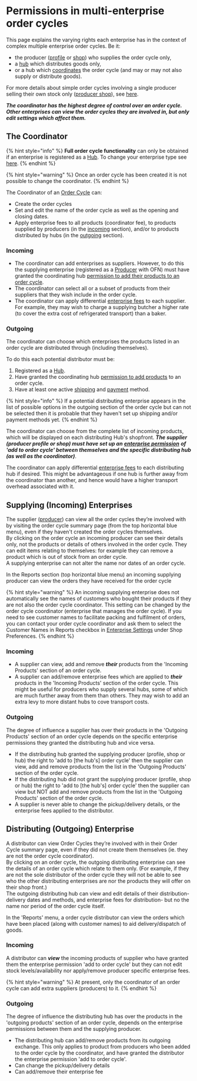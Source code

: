# Permissions in multi-enterprise order cycles

This page explains the varying rights each enterprise has in the context of complex multiple enterprise order cycles.  Be it:

* the producer ([profile](../../../your-quick-start-on-ofn-given-who-you-are.md#profile) or [shop](../../../your-quick-start-on-ofn-given-who-you-are.md#shop)) who supplies the order cycle only,
* a [hub](../../../your-quick-start-on-ofn-given-who-you-are.md#hub) which distributes goods only,
* or a hub which [coordinates](permissions-in-multi-enterprise-order-cycles.md#the-coordinator) the order cycle (and may or may not also supply or distribute goods).

For more details about simple order cycles involving a single producer selling their own stock only ([producer shop](../../../your-quick-start-on-ofn-given-who-you-are.md#shop)), see [here](order-cycles-for-producers.md).

_**The coordinator has the highest degree of control over an order cycle. Other enterprises can view the order cycles they are involved in, but only edit settings which affect them.**_

## The Coordinator

{% hint style="info" %}
**Full order cycle functionality** can only be obtained if an enterprise is registered as a [Hub](../../../your-quick-start-on-ofn-given-who-you-are.md#hub).  To change your enterprise type see [here](../../enterprise-profile/package-types.md#changing-your-profile-type).
{% endhint %}

{% hint style="warning" %}
Once an order cycle has been created it is not possible to change the coordinator.
{% endhint %}

The Coordinator of an [Order Cycle](order-cycles-for-hubs.md) can:

* Create the order cycles
* Set and edit the name of the order cycle as well as the opening and closing dates.
* Apply enterprise fees to all products (coordinator fee), to products supplied by producers (in the [incoming](permissions-in-multi-enterprise-order-cycles.md#incoming) section), and/or to products distributed by hubs (in the [outgoing](permissions-in-multi-enterprise-order-cycles.md#outgoing) section).

### **Incoming**

* The coordinator can add enterprises as suppliers. However, to do this the supplying enterprise (registered as a [Producer](../../enterprise-profile/package-types.md#for-producers) with OFN) must have granted the coordinating hub [permission to add their products to an order cycle](../../enterprise-profile/enterprise-to-enterprise-permissions-e2es.md#granting-and-managing-permissions).
* The coordinator can select all or a subset of products from their suppliers that they wish include in the order cycle.
*   The coordinator can apply differential [enterprise fees](../enterprise-fees.md) to each supplier. For example, they may wish to charge a supplying butcher a higher rate (to cover the extra cost of refrigerated transport) than a baker.



### **Outgoing**

The coordinator can choose which enterprises the products listed in an order cycle are distributed through (including themselves).

To do this each potential distributor must be:

1. Registered as a [Hub](../../../your-quick-start-on-ofn-given-who-you-are.md#hub).
2. Have granted the coordinating hub [permission to add products](../../enterprise-profile/enterprise-to-enterprise-permissions-e2es.md#granting-and-managing-permissions) to an order cycle.
3. Have at least one active [shipping](../shipping-methods.md) and [payment](../payment-methods.md) method.&#x20;

{% hint style="info" %}
If a potential distributing enterprise appears in the list of possible options in the outgoing section of the order cycle but can not be selected then it is probable that they haven't set up shipping and/or payment methods yet.
{% endhint %}

The coordinator can choose from the complete list of incoming products, which will be displayed on each distributing Hub's shopfront. _**The supplier (producer profile or shop) must have set up an**_ [_**enterprise permission**_](../../enterprise-profile/enterprise-to-enterprise-permissions-e2es.md) _**of 'add to order cycle' between themselves and the specific distributing hub (as well as the coordinator)**_.

The coordinator can apply differential [enterprise fees](../enterprise-fees.md) to each distributing hub if desired. This might be advantageous if one hub is further away from the coordinator than another, and hence would have a higher transport overhead associated with it.

## Supplying (Incoming) Enterprises

The supplier ([producer](../../enterprise-profile/package-types.md#for-producers)) can view all the order cycles they’re involved with by visiting the order cycle summary page (from the top horizontal blue menu), even if they haven't created the order cycles themselves. \
By clicking on the order cycle an incoming producer can see their details only, not the products or details of others involved in the order cycle.  They can edit items relating to themselves: for example they can remove a product which is out of stock from an order cycle.\
A supplying enterprise can not alter the name nor dates of an order cycle.

In the Reports section (top horizontal blue menu) an incoming supplying producer can view the orders they have received for the order cycle

{% hint style="warning" %}
An incoming supplying enterprise does not automatically see the names of customers who bought their products if they are not also the order cycle coordinator. This setting can be changed by the order cycle coordinator (enterprise that manages the order cycle). If you need to see customer names to facilitate packing and fulfilment of orders, you can contact your order cycle coordinator and ask them to select the Customer Names in Reports checkbox in [Enterprise Settings](../../enterprise-profile/enterprise-settings.md) under Shop Preferences.
{% endhint %}

### **Incoming**

* A supplier can view, add and remove _**their**_ products from the 'Incoming Products' section of an order cycle.
* A supplier can add/remove enterprise fees which are applied to _**their**_ products in the 'Incoming Products' section of the order cycle.  This might be useful for producers who supply several hubs, some of which are much further away from them than others. They may wish to add an extra levy to more distant hubs to cove transport costs.

### **Outgoing**

The degree of influence a supplier has over their products in the 'Outgoing Products' section of an order cycle depends on the specific enterprise permissions they granted the distributing hub and vice versa.

* If the distributing hub granted the supplying producer (profile, shop or hub) the right to 'add to \[the hub's] order cycle' then the supplier can view, add and remove products from the list in the 'Outgoing Products' section of the order cycle.
* If the distributing hub did not grant the supplying producer (profile, shop or hub) the right to 'add to \[the hub's] order cycle' then the supplier can view but NOT add and remove products from the list in the 'Outgoing Products' section of the order cycle.
* A supplier is never able to change the pickup/delivery details, or the enterprise fees applied to the distributor.

## Distributing (Outgoing) Enterprise

A distributor can view Order Cycles they’re involved with in their Order Cycle summary page, even if they did not create them themselves (ie. they are not the order cycle coordinator). \
By clicking on an order cycle, the outgoing distributing enterprise can see the details of an order cycle which relate to them only.  (For example, if they are not the sole distributor of the order cycle they will not be able to see who the other distributing enterprises are nor the products they will offer on their shop front.)\
The outgoing distributing hub can view and edit details of their distribution- delivery dates and methods, and enterprise fees for distribution- but no the name nor period of the order cycle itself.

In the 'Reports' menu, a order cycle distributor can view the orders which have been placed (along with customer names) to aid delivery/dispatch of goods.

### **Incoming**

A distributor can _**view**_ the incoming products of supplier who have granted them the enterprise permission 'add to order cycle' but they can not edit stock levels/availability nor apply/remove producer specific enterprise fees.

{% hint style="warning" %}
At present, only the coordinator of an order cycle can add extra suppliers (producers) to it.
{% endhint %}

### **Outgoing**

The degree of influence the distributing hub has over the products in the 'outgoing products' section of an order cycle, depends on the enterprise permissions between them and the supplying producer.

* The distributing hub can add/remove products from its outgoing exchange. This only applies to product from producers who been added to the order cycle by the coordinator, and have granted the distributor the enterprise permission 'add to order cycle'.
* Can change the pickup/delivery details
* Can add/remove their enterprise fee

